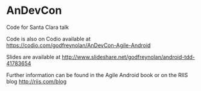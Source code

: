 # AnDevCon
Code for Santa Clara talk

Code is also on Codio available at https://codio.com/godfreynolan/AnDevCon-Agile-Android

Slides are available at http://www.slideshare.net/godfreynolan/android-tdd-41783654

Further information can be found in the Agile Android book or on the RIIS blog http://riis.com/blog
